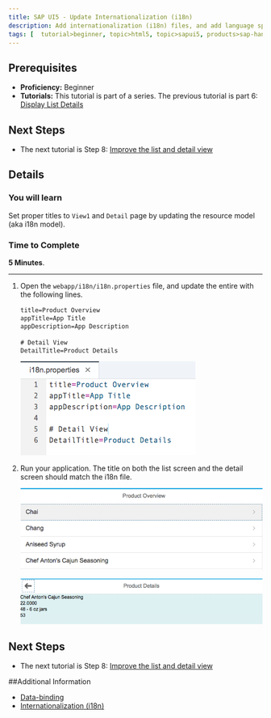 ```yaml
---
title: SAP UI5 - Update Internationalization (i18n)
description: Add internationalization (i18n) files, and add language specific text
tags: [  tutorial>beginner, topic>html5, topic>sapui5, products>sap-hana-cloud-platform ]
---
```

## Prerequisites  
 - **Proficiency:** Beginner 
 - **Tutorials:** This tutorial is part of a series.  The previous tutorial is part 6: [Display List Details](sapui5-webide-display-list-details.html)

## Next Steps
 - The next tutorial is Step 8: [Improve the list and detail view](sapui5-webide-upgrade-detail-view.html)

## Details
### You will learn  
Set proper titles to `View1` and `Detail` page by updating the resource model (aka i18n model).  

### Time to Complete
**5 Minutes**.

---

1.  Open the `webapp/i18n/i18n.properties` file, and update the entire with the following lines.

    ```
    title=Product Overview
    appTitle=App Title
    appDescription=App Description
    
    # Detail View
    DetailTitle=Product Details
    ```

	 ![Update the i18n properties file](1.png)

2.  Run your application.  The title on both the list screen and the detail screen should match the i18n file.

	 ![Update the i18n properties file](2a.png)

	 ![Update the i18n properties file](2b.png)



## Next Steps
 - The next tutorial is Step 8: [Improve the list and detail view](sapui5-webide-upgrade-detail-view.html)

##Additional Information
- [Data-binding](http://help.sap.de/saphelp_uiaddon10/helpdata/en/91/f0f3cd6f4d1014b6dd926db0e91070/content.htm)
- [Internationalization (i18n)](http://help.sap.com/saphelp_hanaplatform/helpdata/en/b6/d1a9511f994b3a86e2f34a32e40a34/content.htm)

